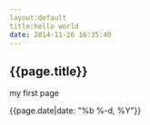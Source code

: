 ```yaml
---
layout:default
title:hello world
date: 2014-11-26 16:35:40
---
```

<link href="http://github.com/yrgoldteeth/darkdowncss/raw/master/darkdown.css" rel="stylesheet"></link> 
<h2>{{page.title}}</h2>
<p>my first page </p>

<p>{{page.date|date: "%b %-d, %Y"}}</p>
